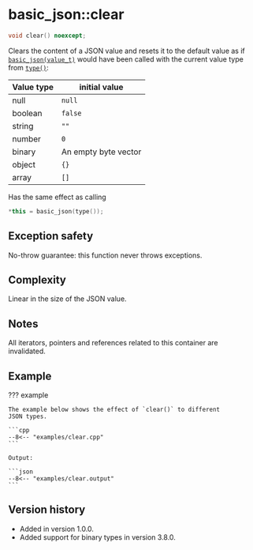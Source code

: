 # basic_json::clear

```cpp
void clear() noexcept;
```

Clears the content of a JSON value and resets it to the default value as if [`basic_json(value_t)`](basic_json.md) would
have been called with the current value type from [`type()`](type.md):

Value type  | initial value
----------- | -------------
null        | `null`
boolean     | `false`
string      | `""`
number      | `0`
binary      | An empty byte vector
object      | `{}`
array       | `[]`

Has the same effect as calling

```.cpp
*this = basic_json(type());
```

## Exception safety

No-throw guarantee: this function never throws exceptions.

## Complexity

Linear in the size of the JSON value.

## Notes

All iterators, pointers and references related to this container are invalidated.

## Example

??? example

    The example below shows the effect of `clear()` to different
    JSON types.
    
    ```cpp
    --8<-- "examples/clear.cpp"
    ```
    
    Output:
    
    ```json
    --8<-- "examples/clear.output"
    ```

## Version history

- Added in version 1.0.0.
- Added support for binary types in version 3.8.0.
